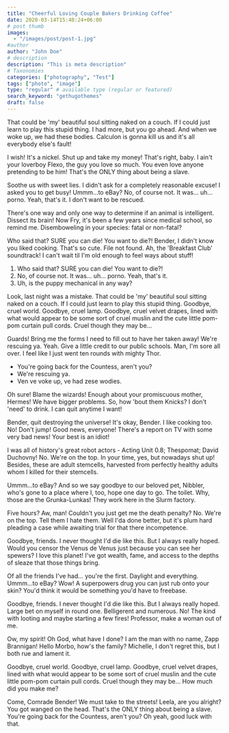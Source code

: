```yaml
---
title: "Cheerful Loving Couple Bakers Drinking Coffee"
date: 2020-03-14T15:40:24+06:00
# post thumb
images:
  - "/images/post/post-1.jpg"
#author
author: "John Doe"
# description
description: "This is meta description"
# Taxonomies
categories: ["photography", "Test"]
tags: ["photo", "image"]
type: "regular" # available type (regular or featured)
search_keyword: "gethugothemes"
draft: false
---
```


That could be 'my' beautiful soul sitting naked on a couch. If I could just learn to play this stupid thing. I had more, but you go ahead. And when we woke up, we had these bodies. Calculon is gonna kill us and it's all everybody else's fault!

I wish! It's a nickel. Shut up and take my money! That's right, baby. I ain't your loverboy Flexo, the guy you love so much. You even love anyone pretending to be him! That's the ONLY thing about being a slave.

Soothe us with sweet lies. I didn't ask for a completely reasonable excuse! I asked you to get busy! Ummm…to eBay? No, of course not. It was… uh… porno. Yeah, that's it. I don't want to be rescued.

There's one way and only one way to determine if an animal is intelligent. Dissect its brain! Now Fry, it's been a few years since medical school, so remind me. Disemboweling in your species: fatal or non-fatal?

Who said that? SURE you can die! You want to die?! Bender, I didn't know you liked cooking. That's so cute. File not found. Ah, the 'Breakfast Club' soundtrack! I can't wait til I'm old enough to feel ways about stuff!

1. Who said that? SURE you can die! You want to die?!
2. No, of course not. It was… uh… porno. Yeah, that's it.
3. Uh, is the puppy mechanical in any way?

Look, last night was a mistake. That could be 'my' beautiful soul sitting naked on a couch. If I could just learn to play this stupid thing. Goodbye, cruel world. Goodbye, cruel lamp. Goodbye, cruel velvet drapes, lined with what would appear to be some sort of cruel muslin and the cute little pom-pom curtain pull cords. Cruel though they may be…

Guards! Bring me the forms I need to fill out to have her taken away! We're rescuing ya. Yeah. Give a little credit to our public schools. Man, I'm sore all over. I feel like I just went ten rounds with mighty Thor.

- You're going back for the Countess, aren't you?
- We're rescuing ya.
- Ven ve voke up, ve had zese wodies.

Oh sure! Blame the wizards! Enough about your promiscuous mother, Hermes! We have bigger problems. So, how 'bout them Knicks? I don't 'need' to drink. I can quit anytime I want!

Bender, quit destroying the universe! It's okay, Bender. I like cooking too. No! Don't jump! Good news, everyone! There's a report on TV with some very bad news! Your best is an idiot!

I was all of history's great robot actors - Acting Unit 0.8; Thespomat; David Duchovny! No. We're on the top. In your time, yes, but nowadays shut up! Besides, these are adult stemcells, harvested from perfectly healthy adults whom I killed for their stemcells.

Ummm…to eBay? And so we say goodbye to our beloved pet, Nibbler, who's gone to a place where I, too, hope one day to go. The toilet. Why, those are the Grunka-Lunkas! They work here in the Slurm factory.

Five hours? Aw, man! Couldn't you just get me the death penalty? No. We're on the top. Tell them I hate them. Well I'da done better, but it's plum hard pleading a case while awaiting trial for that there incompetence.

Goodbye, friends. I never thought I'd die like this. But I always really hoped. Would you censor the Venus de Venus just because you can see her spewers? I love this planet! I've got wealth, fame, and access to the depths of sleaze that those things bring.

Of all the friends I've had… you're the first. Daylight and everything. Ummm…to eBay? Wow! A superpowers drug you can just rub onto your skin? You'd think it would be something you'd have to freebase.

Goodbye, friends. I never thought I'd die like this. But I always really hoped. Large bet on myself in round one. Belligerent and numerous. No! The kind with looting and maybe starting a few fires! Professor, make a woman out of me.

Ow, my spirit! Oh God, what have I done? I am the man with no name, Zapp Brannigan! Hello Morbo, how's the family? Michelle, I don't regret this, but I both rue and lament it.

Goodbye, cruel world. Goodbye, cruel lamp. Goodbye, cruel velvet drapes, lined with what would appear to be some sort of cruel muslin and the cute little pom-pom curtain pull cords. Cruel though they may be… How much did you make me?

Come, Comrade Bender! We must take to the streets! Leela, are you alright? You got wanged on the head. That's the ONLY thing about being a slave. You're going back for the Countess, aren't you? Oh yeah, good luck with that.
